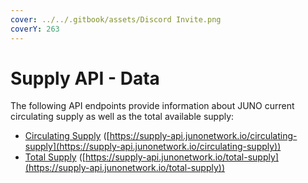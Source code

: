 ```yaml
---
cover: ../../.gitbook/assets/Discord Invite.png
coverY: 263
---
```


# Supply API - Data

The following API endpoints provide information about JUNO current circulating supply as well as the total available supply:

* [Circulating Supply](https://supply-api.junonetwork.io/circulating-supply) ([https://supply-api.junonetwork.io/circulating-supply](https://supply-api.junonetwork.io/circulating-supply))
* [Total Supply](https://supply-api.junonetwork.io/total-supply) ([https://supply-api.junonetwork.io/total-supply](https://supply-api.junonetwork.io/total-supply))
